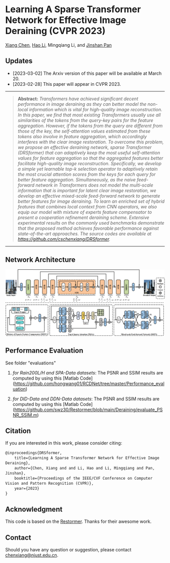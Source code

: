 # Learning A Sparse Transformer Network for Effective Image Deraining (CVPR 2023)

[Xiang Chen](https://cschenxiang.github.io/), [Hao Li](https://house-leo.github.io/), Mingqiang Li, and [Jinshan Pan](https://jspan.github.io/)

## Updates
- [2023-03-02] The Arxiv version of this paper will be available at March 20.
- [2023-02-28] This paper will appear in CVPR 2023.  

<hr />

> **Abstract:** *Transformers have achieved significant decent performance in image deraining as they can better model the non-local information which is vital for high-quality image reconstruction. In this paper, we find that most existing Transformers usually use all similarities of the tokens from the query-key pairs for the feature aggregation. However, if the tokens from the query are different from those of the key, the self-attention values estimated from these tokens also involve in feature aggregation, which accordingly interferes with the clear image restoration. To overcome this problem, we propose an effective deraining network, sparse Transformer (DRSformer) that can adaptively keep the most useful self-attention values for feature aggregation so that the aggregated features better facilitate high-quality image reconstruction. Specifically, we develop a simple yet learnable top-k selection operator to adaptively retain the most crucial attention scores from the keys for each query for better feature aggregation. Simultaneously, as the naive feed-forward network in Transformers does not model the multi-scale information that is important for latent clear image restoration, we develop an effective mixed-scale feed-forward network to generate better features for image deraining. To learn an enriched set of hybrid features that combines local context from CNN operators, we also equip our model with mixture of experts feature compensator to present a cooperation refinement deraining scheme. Extensive experimental results on the commonly used benchmarks demonstrate that the proposed method achieves favorable performance against state-of-the-art approaches. The source codes are available at https://github.com/cschenxiang/DRSformer.*
<hr />

## Network Architecture

<img src = "figs/network.png"> 

## Performance Evaluation
See folder "evaluations" 

1) *for Rain200L/H and SPA-Data datasets*: 
The PSNR and SSIM results are computed by using this [Matlab Code] (https://github.com/hongwang01/RCDNet/tree/master/Performance_evaluation)

2) *for DID-Data and DDN-Data datasets*: 
The PSNR and SSIM results are computed by using this [Matlab Code] (https://github.com/swz30/Restormer/blob/main/Deraining/evaluate_PSNR_SSIM.m)

## Citation
If you are interested in this work, please consider citing:

    @inproceedings{DRSformer,
        title={Learning A Sparse Transformer Network for Effective Image Deraining}, 
        author={Chen, Xiang and and Li, Hao and Li, Mingqiang and Pan, Jinshan},
        booktitle={Proceedings of the IEEE/CVF Conference on Computer Vision and Pattern Recognition (CVPR)},
        year={2023}
    }

## Acknowledgment
This code is based on the [Restormer](https://github.com/swz30/Restormer). Thanks for their awesome work.

## Contact
Should you have any question or suggestion, please contact chenxiang@njust.edu.cn.
